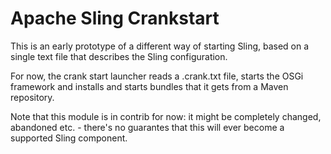 Apache Sling Crankstart
=======================

This is an early prototype of a different way of starting Sling,
based on a single text file that describes the Sling configuration.

For now, the crank start launcher reads a .crank.txt file, starts 
the OSGi framework and installs and starts bundles that it gets from
a Maven repository.

Note that this module is in contrib for now: it might be completely
changed, abandoned etc. - there's no guarantes that this will ever
become a supported Sling component.